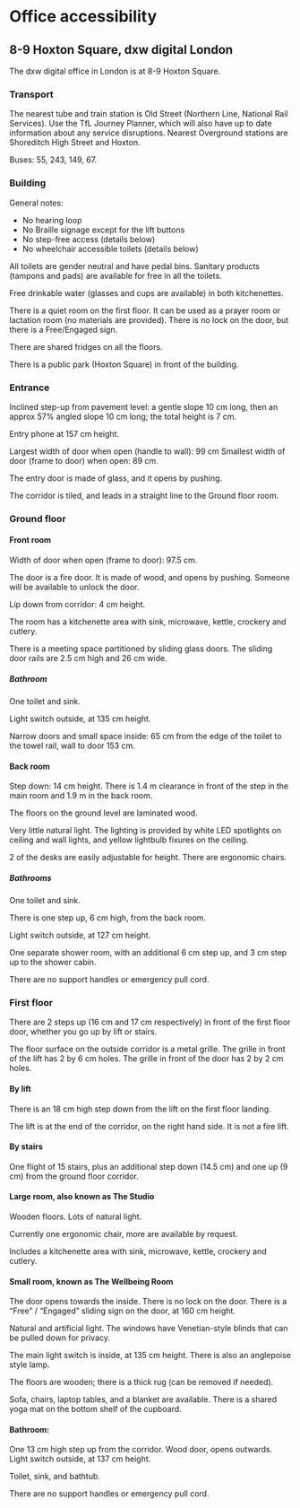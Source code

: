 # Office accessibility

## 8-9 Hoxton Square, dxw digital London

The dxw digital office in London is at 8-9 Hoxton Square.

### Transport

The nearest tube and train station is Old Street (Northern Line, National Rail Services). Use the TfL Journey Planner, which will also have up to date information about any service disruptions. Nearest Overground stations are Shoreditch High Street and Hoxton.

Buses: 55, 243, 149, 67.

### Building

General notes:
  * No hearing loop
  * No Braille signage except for the lift buttons
  * No step-free access (details below)
  * No wheelchair accessible toilets (details below)

All toilets are gender neutral and have pedal bins. Sanitary products (tampons and pads) are available for free in all the toilets.

Free drinkable water (glasses and cups are available) in both kitchenettes.

There is a quiet room on the first floor. It can be used as a prayer room or lactation room (no materials are provided). There is no lock on the door, but there is a Free/Engaged sign.

There are shared fridges on all the floors.

There is a public park (Hoxton Square) in front of the building.

### Entrance

Inclined step-up from pavement level: a gentle slope 10 cm long, then an approx 57% angled slope 10 cm long; the total height is 7 cm.

Entry phone at 157 cm height.

Largest width of door when open (handle to wall): 99 cm
Smallest width of door (frame to door) when open: 89 cm.

The entry door is made of glass, and it opens by pushing.

The corridor is tiled, and leads in a straight line to the Ground floor room.

### Ground floor

#### Front room

Width of door when open (frame to door): 97.5 cm.

The door is a fire door. It is made of wood, and opens by pushing. Someone will be available to unlock the door.

Lip down from corridor: 4 cm height.

The room has a kitchenette area with sink, microwave, kettle, crockery and cutlery.

There is a meeting space partitioned by sliding glass doors. The sliding door rails are 2.5 cm high and 26 cm wide.

##### Bathroom

One toilet and sink.

Light switch outside, at 135 cm height.

Narrow doors and small space inside: 65 cm from the edge of the toilet to the towel rail, wall to door 153 cm.

#### Back room

Step down: 14 cm height. There is 1.4 m clearance in front of the step in the main room and 1.9 m in the back room.

The floors on the ground level are laminated wood.

Very little natural light. The lighting is provided by white LED spotlights on ceiling and wall lights, and yellow lightbulb fixures on the ceiling.

2 of the desks are easily adjustable for height. There are ergonomic chairs.

##### Bathrooms

One toilet and sink.

There is one step up, 6 cm high, from the back room.

Light switch outside, at 127 cm height.

One separate shower room, with an additional 6 cm step up, and 3 cm step up to the shower cabin.

There are no support handles or emergency pull cord.

### First floor

There are 2 steps up (16 cm and 17 cm respectively) in front of the first floor door, whether you go up by lift or stairs.

The floor surface on the outside corridor is a metal grille. The grille in front of the lift has 2 by 6 cm holes. The grille in front of the door has 2 by 2 cm holes.

#### By lift

There is an 18 cm high step down from the lift on the first floor landing.

The lift is at the end of the corridor, on the right hand side. It is not a fire lift.

#### By stairs

One flight of 15 stairs, plus an additional step down (14.5 cm) and one up (9 cm) from the ground floor corridor.

#### Large room, also known as The Studio

Wooden floors. Lots of natural light.

Currently one ergonomic chair, more are available by request.

Includes a kitchenette area with sink, microwave, kettle, crockery and cutlery.

#### Small room, known as The Wellbeing Room

The door opens towards the inside. There is no lock on the door. There is a “Free” / “Engaged” sliding sign on the door, at 160 cm height.

Natural and artificial light. The windows have Venetian-style blinds that can be pulled down for privacy.

The main light switch is inside, at 135 cm height. There is also an anglepoise style lamp.

The floors are wooden; there is a thick rug (can be removed if needed).

Sofa, chairs, laptop tables, and a blanket are available. There is a shared yoga mat on the bottom shelf of the cupboard.

#### Bathroom:

One 13 cm high step up from the corridor. Wood door, opens outwards. Light switch outside, at 137 cm height.

Toilet, sink, and bathtub.

There are no support handles or emergency pull cord.
